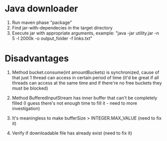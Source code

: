# Java downloader

1. Run maven phase "package"
2. Find jar-with-dependecies in the target directory
3. Execute jar with appropriate arguments, example: "java -jar utility.jar -n 5 -l 2000k -o output_folder -f links.txt"

# Disadvantages

1. Method bucket.consume(int amountBuckets) is synchronized, cause of that just 1 thread can access in certain period of time (it'd be great if all threads can access at the same time and if there're no free buckets they must be blocked)

2. Method BufferedInputStream has inner buffer that can't be completely filled (I guess there's not enough time to fill it - need to more investigation)

3. It's meaningless to make bufferSize > INTEGER.MAX_VALUE (need to fix it)

4. Verify if downloadable file has already exist (need to fix it)
